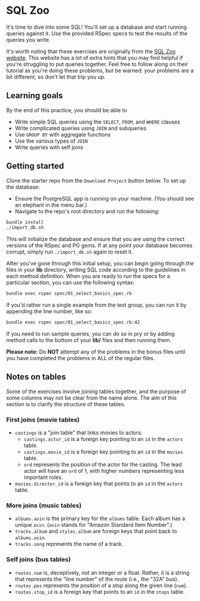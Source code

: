 # SQL Zoo

It's time to dive into some SQL! You'll set up a database and start running
queries against it. Use the provided RSpec specs to test the results of the
queries you write.

It's worth noting that these exercises are originally from the [SQL Zoo
website][sqlzoo]. This website has a lot of extra hints that you may find
helpful if you're struggling to put queries together. Feel free to follow along
on their tutorial as you're doing these problems, but be warned: your problems
are a bit different, so don't let that trip you up.

[sqlzoo]: https://sqlzoo.net

## Learning goals

By the end of this practice, you should be able to

* Write simple SQL queries using the `SELECT`, `FROM`, and `WHERE` clauses
* Write complicated queries using `JOIN` and subqueries
* Use `GROUP BY` with aggregate functions
* Use the various types of `JOIN`
* Write queries with self joins

## Getting started

Clone the starter repo from the `Download Project` button below. To set up the database:

* Ensure the PostgreSQL app is running on your machine. (You should see an
  elephant in the menu bar.)
* Navigate to the repo's root directory and run the following:

```sh
bundle install
./import_db.sh
```

This will initialize the database and ensure that you are using the correct
versions of the RSpec and PG gems. If at any point your database becomes
corrupt, simply run `./import_db.sh` again to reset it.

After you've gone through this initial setup, you can begin going through the
files in your __lib__ directory, writing SQL code according to the guidelines in
each method definition. When you are ready to run the specs for a particular
section, you can use the following syntax:

```sh
bundle exec rspec spec/01_select_basics_spec.rb
```

If you'd rather run a single example from the test group, you can run it by
appending the line number, like so:

```sh
bundle exec rspec spec/01_select_basics_spec.rb:42
```

If you need to run sample queries, you can do so in pry or by adding method
calls to the bottom of your __lib/__ files and then running them.

**Please note:** Do **NOT** attempt any of the problems in the bonus files until
you have completed the problems in ALL of the regular files.

## Notes on tables

Some of the exercises involve joining tables together, and the purpose of some
columns may not be clear from the name alone. The aim of this section is to
clarify the structure of these tables.

### First joins (movie tables)

* `castings` is a "join table" that links movies to actors.
  * `castings.actor_id` is a foreign key pointing to an `id` in the `actors`
    table.
  * `castings.movie_id` is a foreign key pointing to an `id` in the `movies`
    table.
  * `ord` represents the position of the actor for the casting. The lead actor
    will have an `ord` of 1, with higher numbers representing less important
    roles.
* `movies.director_id` is a foreign key that points to an `id` in the `actors`
  table.

### More joins (music tables)

* `albums.asin` is the primary key for the `albums` table. Each album has a
  unique `asin`. (`asin` stands for "Amazon Standard Item Number".)
* `tracks.album` and `styles.album` are foreign keys that point back to
  `albums.asin`.
* `tracks.song` represents the name of a track.

### Self joins (bus tables)

* `routes.num` is, deceptively, not an integer or a float. Rather, it is a
  string that represents the "line number" of the route (i.e., the "32A" bus).
* `routes.pos` represents the position of a stop along the given line (`num`).
* `routes.stop_id` is a foreign key that points to an `id` in the `stops` table.
